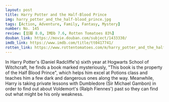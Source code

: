 ```yaml
---
layout: post 
title: Harry Potter and the Half-Blood Prince
img: harry_potter_and_the_half-blood_prince.jpg
tags: [Action, Adventure, Family, Fantasy, Mystery]
number: No. 145
review: [豆瓣 8.0, IMDb 7.6, Rotten Tomatoes 83%]
douban_link: https://movie.douban.com/subject/1433330/
imdb_link: https://www.imdb.com/title/tt0417741/
rotten_link: https://www.rottentomatoes.com/m/harry_potter_and_the_half_blood_prince
---
```


In Harry Potter's (Daniel Radcliffe's) sixth year at Hogwarts School of Witchcraft, he finds a book marked mysteriously, "This book is the property of the Half Blood Prince", which helps him excel at Potions class and teaches him a few dark and dangerous ones along the way. Meanwhile, Harry is taking private lessons with Dumbledore (Sir Michael Gambon) in order to find out about Voldemort's (Ralph Fiennes') past so they can find out what might be his only weakness.